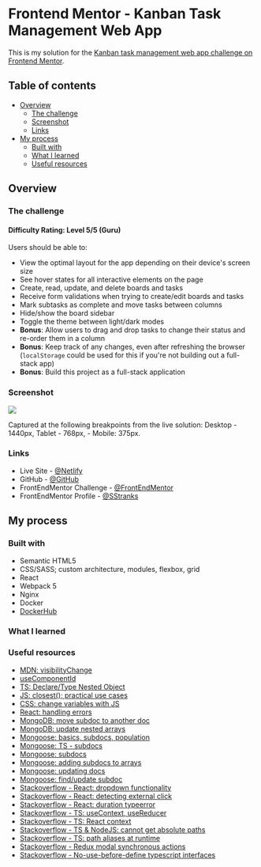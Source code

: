 # Frontend Mentor - Kanban Task Management Web App

This is my solution for the [Kanban task management web app challenge on Frontend Mentor](https://www.frontendmentor.io/challenges/kanban-task-management-web-app-wgQLt-HlbB).

## Table of contents

- [Overview](#overview)
  - [The challenge](#the-challenge)
  - [Screenshot](#screenshot)
  - [Links](#links)
- [My process](#my-process)
  - [Built with](#built-with)
  - [What I learned](#what-i-learned)
  - [Useful resources](#useful-resources)

## Overview

### The challenge

#### Difficulty Rating: Level 5/5 (Guru)

Users should be able to:

- View the optimal layout for the app depending on their device's screen size
- See hover states for all interactive elements on the page
- Create, read, update, and delete boards and tasks
- Receive form validations when trying to create/edit boards and tasks
- Mark subtasks as complete and move tasks between columns
- Hide/show the board sidebar
- Toggle the theme between light/dark modes
- **Bonus**: Allow users to drag and drop tasks to change their status and re-order them in a column
- **Bonus**: Keep track of any changes, even after refreshing the browser (`localStorage` could be used for this if you're not building out a full-stack app)
- **Bonus**: Build this project as a full-stack application

### Screenshot

![](./screenshot.jpg)

Captured at the following breakpoints from the live solution: Desktop - 1440px, Tablet - 768px, - Mobile: 375px.

### Links

- Live Site - [@Netlify]()
- GitHub - [@GitHub](https://github.com/SStranks/MyFirstRepository/tree/master/FrontEndMentor/35_kanban_task_app)
- FrontEndMentor Challenge - [@FrontEndMentor](https://www.frontendmentor.io/challenges/kanban-task-management-web-app-wgQLt-HlbB)
- FrontEndMentor Profile - [@SStranks](https://www.frontendmentor.io/profile/SStranks)

## My process

### Built with

- Semantic HTML5
- CSS/SASS; custom architecture, modules, flexbox, grid
- React
- Webpack 5
- Nginx
- Docker
- [DockerHub](https://hub.docker.com/)

### What I learned

### Useful resources

- [MDN: visibilityChange](https://developer.mozilla.org/en-US/docs/Web/API/Document/visibilitychange_event)
- [useComponentId](https://gist.github.com/sqren/fc897c1629979e669714893df966b1b7)
- [TS: Declare/Type Nested Object](https://bobbyhadz.com/blog/typescript-type-nested-object)
- [JS: closest(); practical use cases](https://css-tricks.com/practical-use-cases-for-javascripts-closest-method/)
- [CSS: change variables with JS](https://www.w3schools.com/css/css3_variables_javascript.asp)
- [React: handling errors](https://blog.appsignal.com/2022/06/15/how-to-handle-errors-in-react.html)
- [MongoDB: move subdoc to another doc](https://www.appsloveworld.com/mongodb/100/112/move-subdocument-to-another-document)
- [MongoDB: update nested arrays](https://www.mongodb.com/docs/manual/reference/operator/update/positional-filtered/#std-label-position-nested-arrays-filtered)
- [Mongoose: basics, subdocs, population](https://www.freecodecamp.org/news/mongoose101/)
- [Mongoose: TS - subdocs](https://mongoosejs.com/docs/typescript/subdocuments.html)
- [Mongoose: subdocs](https://mongoosejs.com/docs/subdocs.html#subdocuments)
- [Mongoose: adding subdocs to arrays](https://mongoosejs.com/docs/subdocs.html#adding-subdocs-to-arrays)
- [Mongoose: updating docs](https://masteringjs.io/tutorials/mongoose/update)
- [Mongoose: find/update subdoc](https://www.appsloveworld.com/mongodb/100/2/mongoose-find-update-subdocument)
- [Stackoverflow - React: dropdown functionality](https://stackoverflow.com/questions/63359138/react-closing-a-dropdown-when-click-outside)
- [Stackoverflow - React: detecting external click](https://stackoverflow.com/questions/43249339/detect-clicks-outside-of-specific-div-and-all-of-its-children)
- [Stackoverflow - React: duration typeerror](https://stackoverflow.com/questions/71467197/typeerror-cannot-set-properties-of-undefined-setting-duration)
- [Stackoverflow - TS: useContext, useReducer](https://stackoverflow.com/questions/61694543/no-overload-matches-this-call-error-when-setting-up-contextapi-usereducer-us)
- [Stackoverflow - TS: React context](https://stackoverflow.com/questions/61333188/react-typescript-avoid-context-default-value)
- [Stackoverflow - TS & NodeJS: cannot get absolute paths](https://stackoverflow.com/questions/73447818/cannot-get-the-absolute-paths-working-in-typescript-nodejs-project)
- [Stackoverflow - TS: path aliases at runtime](https://stackoverflow.com/questions/60067281/typescript-path-aliases-not-resolved-correctly-at-runtime)
- [Stackoverflow - Redux modal synchronous actions](https://stackoverflow.com/questions/35623656/how-can-i-display-a-modal-dialog-in-redux-that-performs-asynchronous-actions/35641680)
- [Stackoverflow - No-use-before-define typescript interfaces](https://stackoverflow.com/questions/70769202/no-use-before-define-typescript-interfaces)
